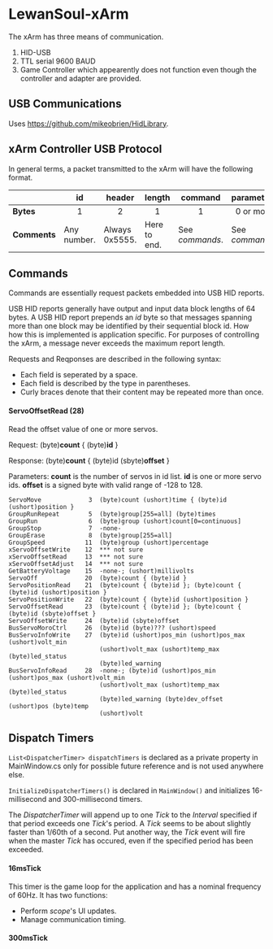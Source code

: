 # LewanSoul-xArm

The xArm has three means of communication.

1. HID-USB
2. TTL serial 9600 BAUD
3. Game Controller which appearently does not function even though the controller and adapter are provided.

## USB Communications

Uses https://github.com/mikeobrien/HidLibrary.

## xArm Controller USB Protocol

In general terms, a packet transmitted to the xArm will have the following format.

<table>
<thead><tr><th></th><th>id</th><th>header</th><th>length</th><th>command</th><th>parameters</th></tr></thead>
<tbody>
<tr><td><b>Bytes</b></td><td align="middle">1</td><td align="middle">2</td><td align="middle">1</td><td align="middle">1</td><td align="middle">0 or more</td></tr>
<tr><td><b>Comments</b></td><td>Any number.</td><td>Always 0x5555.</td><td>Here to end.</td><td>See <i>commands</i>.</td><td>See <i>commands</i>.</td></tr>
</tbody>
</table>

## Commands

Commands are essentially request packets embedded into USB HID reports.

USB HID reports generally have output and input data block lengths of 64 bytes. A USB HID report prepends an *id* byte so that messages spanning more than one block may be identified by their sequential block id. How how this is implemented is application specific. For purposes of controlling the xArm, a message never exceeds the maximum report length.

Requests and Reqponses are described in the following syntax:

* Each field is seperated by a space.
* Each field is described by the type in parentheses.
* Curly braces denote that their content may be repeated more than once.

#### ServoOffsetRead (28)  

Read the offset value of one or more servos.

Request: (byte)**count** { (byte)**id** }

Response: (byte)**count** { (byte)id (sbyte)**offset** }

Parameters: **count** is the number of servos in id list. **id** is one or more servo ids. **offset** is a signed byte with valid range of -128 to 128.
 
    ServoMove             3  (byte)count (ushort)time { (byte)id (ushort)position }
    GroupRunRepeat        5  (byte)group[255=all] (byte)times 
    GroupRun              6  (byte)group (ushort)count[0=continuous]
    GroupStop             7  -none-
    GroupErase            8  (byte)group[255=all]
    GroupSpeed           11  (byte)group (ushort)percentage
    xServoOffsetWrite    12  *** not sure
    xServoOffsetRead     13  *** not sure
    xServoOffsetAdjust   14  *** not sure
    GetBatteryVoltage    15  -none-; (ushort)millivolts
    ServoOff             20  (byte)count { (byte)id }
    ServoPositionRead    21  (byte)count { (byte)id }; (byte)count { (byte)id (ushort)position }
    ServoPositionWrite   22  (byte)count { (byte)id (ushort)position }
    ServoOffsetRead      23  (byte)count { (byte)id }; (byte)count { (byte)id (sbyte)offset }
    ServoOffsetWrite     24  (byte)id (sbyte)offset
    BusServoMoroCtrl     26  (byte)id (byte)??? (ushort)speed
    BusServoInfoWrite    27  (byte)id (ushort)pos_min (ushort)pos_max (ushort)volt_min
                             (ushort)volt_max (ushort)temp_max (byte)led_status
                             (byte)led_warning
    BusServoInfoRead     28  -none-; (byte)id (ushort)pos_min (ushort)pos_max (ushort)volt_min
                             (ushort)volt_max (ushort)temp_max (byte)led_status
                             (byte)led_warning (byte)dev_offset (ushort)pos (byte)temp
                             (ushort)volt

## Dispatch Timers

 `List<DispatcherTimer> dispatchTimers` is declared as a private property in MainWindow.cs only for possible future reference and is not used anywhere else.

 `InitializeDispatcherTimers()` is declared in `MainWindow()` and initializes 16-millisecond and 300-millisecond timers.
 
The *DispatcherTimer* will append up to one *Tick* to the *Interval* specified if that period exceeds one *Tick*'s period. A *Tick* seems to be about slightly faster than 1/60th of a second. Put another way, the *Tick* event will fire when the master *Tick* has occured, even if the specified period has been exceeded.

#### 16msTick

This timer is the game loop for the application and has a nominal frequency of 60Hz. It has two functions:

- Perform *scope*'s UI updates.
- Manage communication timing.

#### 300msTick
